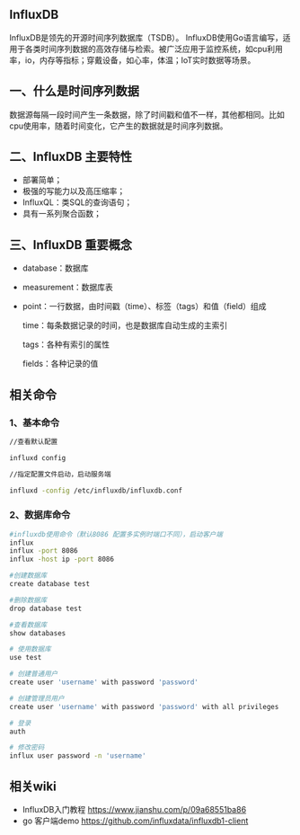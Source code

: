 ## InfluxDB

InfluxDB是领先的开源时间序列数据库（TSDB）。
InfluxDB使用Go语言编写，适用于各类时间序列数据的高效存储与检索。被广泛应用于监控系统，如cpu利用率，io，内存等指标；穿戴设备，如心率，体温；IoT实时数据等场景。

## 一、什么是时间序列数据

数据源每隔一段时间产生一条数据，除了时间戳和值不一样，其他都相同。比如cpu使用率，随着时间变化，它产生的数据就是时间序列数据。

## 二、InfluxDB 主要特性

- 部署简单；
- 极强的写能力以及高压缩率；
- InfluxQL：类SQL的查询语句；
- 具有一系列聚合函数；

## 三、InfluxDB 重要概念

- database：数据库

- measurement：数据库表

- point：一行数据，由时间戳（time）、标签（tags）和值（field）组成

  time：每条数据记录的时间，也是数据库自动生成的主索引

  tags：各种有索引的属性

  fields：各种记录的值

## 相关命令

### 1、基本命令

```sh
//查看默认配置

influxd config

//指定配置文件启动，启动服务端

influxd -config /etc/influxdb/influxdb.conf
```

 ### 2、数据库命令

```sh
#influxdb使用命令（默认8086 配置多实例时端口不同），启动客户端
influx
influx -port 8086
influx -host ip -port 8086

#创建数据库
create database test

#删除数据库
drop database test

#查看数据库
show databases

# 使用数据库 
use test

# 创建普通用户
create user 'username' with password 'password'

# 创建管理员用户
create user 'username' with password 'password' with all privileges

# 登录
auth

# 修改密码
influx user password -n 'username'
```

## 相关wiki

- InfluxDB入门教程 https://www.jianshu.com/p/09a68551ba86
- go 客户端demo https://github.com/influxdata/influxdb1-client
